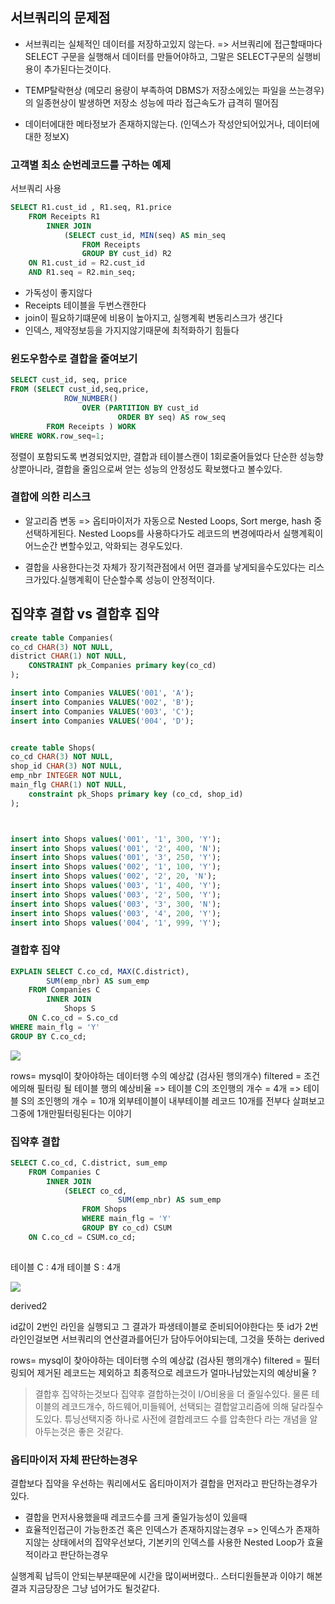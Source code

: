 ## 서브쿼리의 문제점

- 서브쿼리는 실체적인 데이터를 저장하고있지 않는다.
=> 서브쿼리에 접근할때마다 SELECT 구문을 실행해서 데이터를 만들어야하고, 그말은 SELECT구문의 실행비용이 추가된다는것이다.

- TEMP탈락현상 (메모리 용량이 부족하여 DBMS가 저장소에있는 파일을 쓰는경우) 의 일종현상이 발생하면 저장소 성능에 따라 접근속도가 급격히 떨어짐 

- 데이터에대한 메타정보가 존재하지않는다. (인덱스가 작성안되어있거나, 데이터에 대한 정보X)

### 고객별 최소 순번레코드를 구하는 예제

서브쿼리 사용
```sql
SELECT R1.cust_id , R1.seq, R1.price
	FROM Receipts R1
    	INNER JOIN 
        	(SELECT cust_id, MIN(seq) AS min_seq
            	FROM Receipts
                GROUP BY cust_id) R2
	ON R1.cust_id = R2.cust_id
    AND R1.seq = R2.min_seq;
```
- 가독성이 좋지않다
- Receipts 테이블을 두번스캔한다
- join이 필요하기떄문에 비용이 높아지고, 실행계획 변동리스크가 생긴다
- 인덱스, 제약정보등을 가지지않기때문에 최적화하기 힘들다



### 윈도우함수로 결합을 줄여보기

```sql
SELECT cust_id, seq, price
FROM (SELECT cust_id,seq,price,
			ROW_NUMBER()
            	OVER (PARTITION BY cust_id
                		ORDER BY seq) AS row_seq
		FROM Receipts ) WORK
WHERE WORK.row_seq=1;        
```

정렬이 포함되도록 변경되었지만, 결합과 테이블스캔이 1회로줄어들었다
단순한 성능향상뿐아니라, 결합을 줄임으로써 얻는 성능의 안정성도 확보했다고 볼수있다.

### 결합에 의한 리스크

- 알고리즘 변동
=> 옵티마이저가 자동으로 Nested Loops, Sort merge, hash 중 선택하게된다.  Nested Loops를 사용하다가도 레코드의 변경에따라서 실행계획이 어느순간 변할수있고, 악화되는 경우도있다.

- 결합을 사용한다는것 자체가 장기적관점에서 어떤 결과를 낳게되을수도있다는 리스크가있다.실행계획이 단순할수록 성능이 안정적이다.



## 집약후 결합 vs 결합후 집약
```sql
create table Companies(
co_cd CHAR(3) NOT NULL,
district CHAR(1) NOT NULL,
	CONSTRAINT pk_Companies primary key(co_cd)
);

insert into Companies VALUES('001', 'A');
insert into Companies VALUES('002', 'B');
insert into Companies VALUES('003', 'C');
insert into Companies VALUES('004', 'D');


create table Shops(
co_cd CHAR(3) NOT NULL,
shop_id CHAR(3) NOT NULL,
emp_nbr INTEGER NOT NULL,
main_flg CHAR(1) NOT NULL,
	constraint pk_Shops primary key (co_cd, shop_id)
);



insert into Shops values('001', '1', 300, 'Y');
insert into Shops values('001', '2', 400, 'N');
insert into Shops values('001', '3', 250, 'Y');
insert into Shops values('002', '1', 100, 'Y');
insert into Shops values('002', '2', 20, 'N');
insert into Shops values('003', '1', 400, 'Y');
insert into Shops values('003', '2', 500, 'Y');
insert into Shops values('003', '3', 300, 'N');
insert into Shops values('003', '4', 200, 'Y');
insert into Shops values('004', '1', 999, 'Y');

```

### 결합후 집약
```sql
EXPLAIN SELECT C.co_cd, MAX(C.district),
		SUM(emp_nbr) AS sum_emp
    FROM Companies C
		INNER JOIN
			Shops S
	ON C.co_cd = S.co_cd
WHERE main_flg = 'Y'
GROUP BY C.co_cd;
```

![](https://velog.velcdn.com/images/dudwls0505/post/58825299-0b23-4549-8497-c7c9216c2b01/image.png)



rows= mysql이 찾아야하는 데이터행 수의 예상값 (검사된 행의개수) 
filtered = 조건에의해 필터링 될 테이블 행의 예상비율
=> 테이블 C의 조인행의 개수 = 4개
=> 테이블  S의 조인행의 개수 = 10개
외부테이블이 내부테이블 레코드 10개를 전부다 살펴보고 그중에 1개만필터링된다는 이야기 



### 집약후 결합

```sql
SELECT C.co_cd, C.district, sum_emp
	FROM Companies C
		INNER JOIN
			(SELECT co_cd, 
						SUM(emp_nbr) AS sum_emp
				FROM Shops
                WHERE main_flg = 'Y'
                GROUP BY co_cd) CSUM
	ON C.co_cd = CSUM.co_cd;
    
```

테이블 C : 4개
테이블 S : 4개





![](https://velog.velcdn.com/images/dudwls0505/post/2586f1e6-cee8-41e2-afb5-24e18531559d/image.png)

derived2

id값이 2번인 라인을 실행되고 그 결과가 파생테이블로 준비되어야한다는 뜻
id가 2번라인인걸보면 서브쿼리의 연산결과를어딘가 담아두어야되는데, 그것을 뜻하는 derived 

rows= mysql이 찾아야하는 데이터행 수의 예상값 (검사된 행의개수) 
filtered = 필터링되어 제거된 레코드는 제외하고 최종적으로 레코드가 얼마나남았는지의 예상비율
?





> 결합후 집약하는것보다 집약후 결합하는것이 I/O비용을 더 줄일수있다.
물론 테이블의 레코드개수, 하드웨어,미들웨어, 선택되는 결합알고리즘에 의해 달라질수도있다. 
튜닝선택지중 하나로 사전에 결합레코드 수를 압축한다 라는 개념을 알아두는것은 좋은 것같다.






### 옵티마이저 자체 판단하는경우

결합보다 집약을 우선하는 쿼리에서도 옵티마이저가 결합을 먼저라고 판단하는경우가있다.

- 결합을 먼저사용했을때 레코드수를 크게 줄일가능성이 있을때
- 효율적인접근이 가능한조건 혹은 인덱스가 존재하지않는경우 
=> 인덱스가 존재하지않는 상태에서의 집약우선보다, 기본키의 인덱스를 사용한 Nested Loop가 효율적이라고 판단하는경우

실행계획 납득이 안되는부분때문에 시간을 많이써버렸다.. 스터디원들분과 이야기 해본결과 지금당장은 그냥 넘어가도 될것같다.

